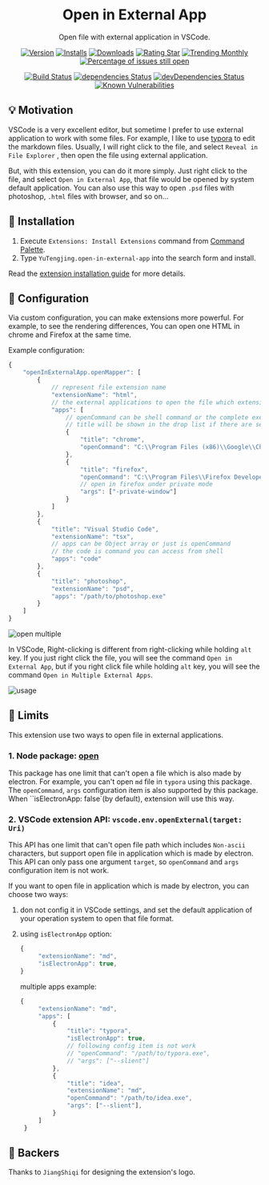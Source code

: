 <div align="center">

# Open in External App

Open file with external application in VSCode.

[![Version](https://vsmarketplacebadge.apphb.com/version-short/yutengjing.open-in-external-app.svg)](https://marketplace.visualstudio.com/items?itemName=yutengjing.open-in-external-app) [![Installs](https://vsmarketplacebadge.apphb.com/installs-short/yutengjing.open-in-external-app.svg)](https://marketplace.visualstudio.com/items?itemName=yutengjing.open-in-external-app) [![Downloads](https://vsmarketplacebadge.apphb.com/downloads-short/yutengjing.open-in-external-app.svg)](https://marketplace.visualstudio.com/items?itemName=yutengjing.open-in-external-app) [![Rating Star](https://vsmarketplacebadge.apphb.com/rating-star/yutengjing.open-in-external-app.svg)](https://marketplace.visualstudio.com/items?itemName=yutengjing.open-in-external-app) [![Trending Monthly](https://vsmarketplacebadge.apphb.com/trending-monthly/yutengjing.open-in-external-app.svg)](https://marketplace.visualstudio.com/items?itemName=yutengjing.open-in-external-app) [![Percentage of issues still open](https://isitmaintained.com/badge/open/tjx666/open-in-external-app.svg)](http://isitmaintained.com/project/tjx666/open-in-external-app 'Percentage of issues still open')

[![Build Status](https://travis-ci.org/tjx666/open-in-external-app.svg?branch=master)](https://travis-ci.org/tjx666/open-in-external-app) [![dependencies Status](https://david-dm.org/tjx666/open-in-external-app/status.svg)](https://david-dm.org/tjx666/open-in-external-app) [![devDependencies Status](https://david-dm.org/tjx666/open-in-external-app/dev-status.svg)](https://david-dm.org/tjx666/open-in-external-app?type=dev) [![Known Vulnerabilities](https://snyk.io/test/github/tjx666/open-in-external-app/badge.svg?targetFile=package.json)](https://snyk.io/test/github/tjx666/open-in-external-app?targetFile=package.json)

</div>

## 💡 Motivation

VSCode is a very excellent editor, but sometime I prefer to use external application to work with some files. For example, I like to use [typora](https://www.typora.io/) to edit the markdown files. Usually, I will right click to the file, and select `Reveal in File Explorer` , then open the file using external application.

But, with this extension, you can do it more simply. Just right click to the file, and select `Open in External App`, that file would be opened by system default application. You can also use this way to open `.psd` files with photoshop, `.html` files with browser, and so on...

## 🔌 Installation

1. Execute `Extensions: Install Extensions` command from [Command Palette](https://code.visualstudio.com/docs/getstarted/userinterface#_command-palette).
2. Type `YuTengjing.open-in-external-app` into the search form and install.

Read the [extension installation guide](https://code.visualstudio.com/docs/editor/extension-gallery) for more details.

## 🔧 Configuration

Via custom configuration, you can make extensions more powerful. For example, to see the rendering differences, You can open one HTML in chrome and Firefox at the same time.

Example configuration:

```javascript
{
    "openInExternalApp.openMapper": [
        {
            // represent file extension name
            "extensionName": "html",
            // the external applications to open the file which extension name is html
            "apps": [
                // openCommand can be shell command or the complete executable application path
                // title will be shown in the drop list if there are several apps
                {
                    "title": "chrome",
                    "openCommand": "C:\\Program Files (x86)\\Google\\Chrome\\Application\\chrome.exe"
                },
                {
                    "title": "firefox",
                    "openCommand": "C:\\Program Files\\Firefox Developer Edition\\firefox.exe",
                    // open in firefox under private mode
                    "args": ["-private-window"]
                }
            ]
        },
        {
            "title": "Visual Studio Code",
            "extensionName": "tsx",
            // apps can be Object array or just is openCommand
            // the code is command you can access from shell
            "apps": "code"
        },
        {
            "title": "photoshop",
            "extensionName": "psd",
            "apps": "/path/to/photoshop.exe"
        }
    ]
}
```

![open multiple](https://github.com/tjx666/open-in-external-app/blob/master/images/open-multiple.png?raw=true)

In VSCode, Right-clicking is different from right-clicking while holding `alt` key. If you just right click the file, you will see the command `Open in External App`, but if you right click file while holding `alt` key, you will see the command `Open in Multiple External Apps`.

![usage](https://github.com/tjx666/open-in-external-app/blob/master/images/usage.gif?raw=true)

## :loudspeaker: Limits

This extension use two ways to open file in external applications.

### 1. Node package: [open](https://github.com/sindresorhus/open)

This package has one limit that can't open a file which is also made by electron. For example, you can't open `md` file in `typora` using this package. The `openCommand`, `args` configuration item is also supported by this package. When ``isElectronApp: false`(by default), extension will use this way.

### 2. VSCode extension API: `vscode.env.openExternal(target: Uri)`

This API has one limit that can't open file path which includes `Non-ascii` characters, but support open file in application which is made by electron. This API can only pass one argument `target`, so `openCommand` and `args` configuration item is not work.

If you want to open file in application which is made by electron, you can choose two ways:

1. don not config it in VSCode settings, and set the default application of your operation system to open that file format.

2. using `isElectronApp` option:

   ```javascript
   {
        "extensionName": "md",
        "isElectronApp": true,
   }
   ```

   multiple apps example:

   ```javascript
   {
        "extensionName": "md",
        "apps": [
            {
                "title": "typora",
                "isElectronApp": true,
                // following config item is not work
                // "openCommand": "/path/to/typora.exe",
                // "args": ["--slient"]
            },
            {
                "title": "idea",
                "extensionName": "md",
                "openCommand": "/path/to/idea.exe",
                "args": ["--slient"],
            }
        ]
    }
   ```

## 🧡 Backers

Thanks to `JiangShiqi` for designing the extension's logo.
